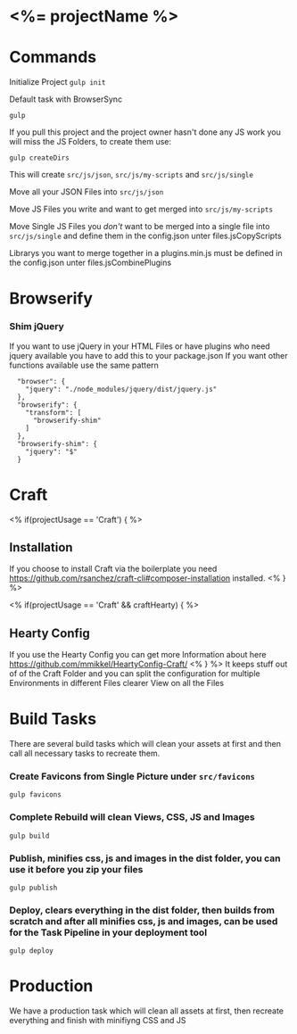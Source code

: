 # <%= projectName %>

# Commands

Initialize Project
```gulp init```

Default task with BrowserSync
```
gulp
```

If you pull this project and the project owner hasn't done any JS work you will miss the JS Folders, to create them use:

```
gulp createDirs
```

This will create `src/js/json`, `src/js/my-scripts` and `src/js/single`

Move all your JSON Files into `src/js/json`

Move JS Files you write and want to get merged into `src/js/my-scripts` 
 
Move Single JS Files you *don't* want to be merged into a single file into `src/js/single` and define them in the config.json unter files.jsCopyScripts

Librarys you want to merge together in a plugins.min.js must be defined in the config.json unter files.jsCombinePlugins

# Browserify

### Shim jQuery
If you want to use jQuery in your HTML Files or have plugins who need jquery available you have to add this to your package.json
If you want other functions available use the same pattern

```
  "browser": {
    "jquery": "./node_modules/jquery/dist/jquery.js"
  },
  "browserify": {
    "transform": [
      "browserify-shim"
    ]
  },
  "browserify-shim": {
    "jquery": "$"
  }
```

# Craft
<% if(projectUsage == 'Craft') { %>
## Installation
If you choose to install Craft via the boilerplate you need https://github.com/rsanchez/craft-cli#composer-installation installed.
<% } %>

<% if(projectUsage == 'Craft' && craftHearty) { %>
## Hearty Config
If you use the Hearty Config you can get more Information about here https://github.com/mmikkel/HeartyConfig-Craft/
<% } %>
It keeps stuff out of of the Craft Folder and you can split the configuration for multiple Environments in different Files clearer View on all the Files

# Build Tasks
There are several build tasks which will clean your assets at first and then call all necessary tasks to recreate them.

### Create Favicons from Single Picture under `src/favicons`
```
gulp favicons
```

### Complete Rebuild will clean Views, CSS, JS and Images
```
gulp build
```

### Publish, minifies css, js and images in the dist folder, you can use it before you zip your files
```
gulp publish
```

### Deploy, clears everything in the dist folder, then builds from scratch and after all minifies css, js and images, can be used for the Task Pipeline in your deployment tool
```
gulp deploy
```

# Production
We have a production task which will clean all assets at first, then recreate everything and finish with minifiyng CSS and JS